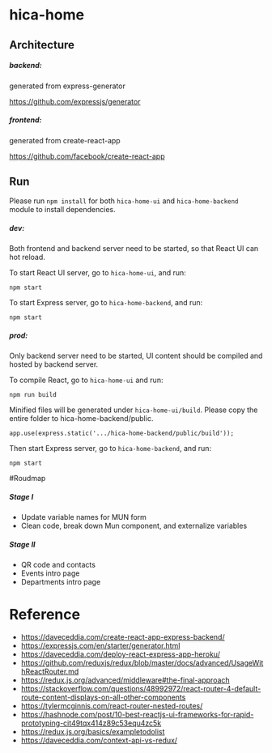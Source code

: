 # hica-home

## Architecture
##### backend:

generated from express-generator

https://github.com/expressjs/generator

##### frontend:

generated from create-react-app

https://github.com/facebook/create-react-app

## Run
Please run `npm install` for both `hica-home-ui` and `hica-home-backend` module to install dependencies.

##### dev:

Both frontend and backend server need to be started, so that React UI can hot reload.

To start React UI server, go to `hica-home-ui`, and run:

	npm start


To start Express server, go to `hica-home-backend`, and run:

	npm start


##### prod:

Only backend server need to be started, UI content should be compiled and hosted by backend server.

To compile React, go to `hica-home-ui` and run:

	npm run build

Minified files will be generated under `hica-home-ui/build`. Please copy the entire folder to hica-home-backend/public.

	app.use(express.static('.../hica-home-backend/public/build'));

Then start Express server, go to `hica-home-backend`, and run:

	npm start

#Roudmap
##### Stage I
- Update variable names for MUN form
- Clean code, break down Mun component, and externalize variables

##### Stage II
- QR code and contacts
- Events intro page
- Departments intro page

# Reference
- https://daveceddia.com/create-react-app-express-backend/
- https://expressjs.com/en/starter/generator.html
- https://daveceddia.com/deploy-react-express-app-heroku/
- https://github.com/reduxjs/redux/blob/master/docs/advanced/UsageWithReactRouter.md
- https://redux.js.org/advanced/middleware#the-final-approach
- https://stackoverflow.com/questions/48992972/react-router-4-default-route-content-displays-on-all-other-components
- https://tylermcginnis.com/react-router-nested-routes/
- https://hashnode.com/post/10-best-reactjs-ui-frameworks-for-rapid-prototyping-cit49tqx414z89c53equ4zc5k
- https://redux.js.org/basics/exampletodolist
- https://daveceddia.com/context-api-vs-redux/

